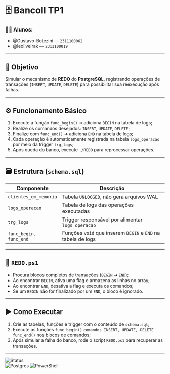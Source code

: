 # 🗄️ BancoII TP1

### 👨‍💻 Alunos:
- @Gustavo-Botezini — `2311100062`  
- @leoliveirak — `2311100019`

---

## 🎯 Objetivo
Simular o mecanismo de **REDO** do **PostgreSQL**, registrando operações de transações (`INSERT`, `UPDATE`, `DELETE`) para possibilitar sua reexecução após falhas.

---

## ⚙️ Funcionamento Básico

1. Execute a função `func_begin()` ➜ adiciona `BEGIN` na tabela de logs;
2. Realize os comandos desejados: `INSERT`, `UPDATE`, `DELETE`;
3. Finalize com `func_end()` ➜ adiciona `END` na tabela de logs;
4. Cada operação é automaticamente registrada na tabela `logs_operacao` por meio da trigger `trg_logs`;
5. Após queda do banco, execute `./REDO` para reprocessar operações.

---

## 🗃️ Estrutura (`schema.sql`)

| Componente               | Descrição                                                           |
|--------------------------|---------------------------------------------------------------------|
| `clientes_em_memoria`    | Tabela `UNLOGGED`, não gera arquivos WAL                            |
| `logs_operacao`          | Tabela de logs das operações executadas                             |
| `trg_logs`               | Trigger responsável por alimentar `logs_operacao`                   |
| `func_begin`, `func_end` | Funções `void` que inserem `BEGIN` e `END` na tabela de logs         |

---

## 🔁 `REDO.ps1`

- Procura blocos completos de transações (`BEGIN` ➜ `END`);
- Ao encontrar `BEGIN`, ativa uma flag e armazena as linhas no array;
- Ao encontrar `END`, desativa a flag e executa os comandos;
- Se um `BEGIN` não for finalizado por um `END`, o bloco é ignorado.

---

## ▶️ Como Executar

1. Crie as tabelas, funções e trigger com o conteúdo de `schema.sql`;
2. Execute as funções `func_begin()` `comandos INSERT, UPDATE, DELETE` `func_end()` nos blocos de comandos;
3. Após simular a falha do banco, rode o script `REDO.ps1` para recuperar as transações.

---

![Status](https://img.shields.io/badge/status-%20pronto-green) <br/>
<img alt="Postgres" src ="https://img.shields.io/badge/postgres-%23316192.svg?style=for-the-badge&logo=postgresql&logoColor=white"/>
![PowerShell](https://img.shields.io/badge/PowerShell-%235391FE.svg?style=for-the-badge&logo=powershell&logoColor=white)

